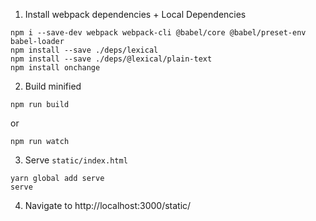 
1) Install webpack dependencies + Local Dependencies

```
npm i --save-dev webpack webpack-cli @babel/core @babel/preset-env babel-loader
npm install --save ./deps/lexical
npm install --save ./deps/@lexical/plain-text
npm install onchange
```

2) Build minified

```
npm run build
```
or
```
npm run watch
```

3) Serve `static/index.html`

```
yarn global add serve
serve
```

4) Navigate to http://localhost:3000/static/